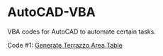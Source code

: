 # AutoCAD-VBA
VBA codes for AutoCAD to automate certain tasks.

Code #1: [Generate Terrazzo Area Table](AutoCAD%20Terrazzo%20Area%20Table%20Generator%20%28VBA%29.md)
